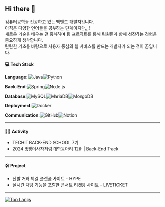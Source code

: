 ## Hi there 👋 
컴퓨터공학을 전공하고 있는 백엔드 개발자입니다.  
아직은 다양한 언어들을 공부하는 단계이지만,,,!  
새로운 기술을 배우는 걸 좋아하며 팀 프로젝트를 통해 팀원들과 함께 성장하는 경험을 중요하게 생각합니다.  
탄탄한 기초를 바탕으로 사용자 중심의 웹 서비스를 만드는 개발자가 되는 것이 꿈입니다.


#### 💻 Tech Stack

**Language**: ![Java](https://img.shields.io/badge/Java-007396?style=flat&logo=java&logoColor=white)![Python](https://img.shields.io/badge/Python-3776AB?style=flat&logo=python&logoColor=white)

**Back-End**:![Spring](https://img.shields.io/badge/Spring-6DB33F?style=flat&logo=spring&logoColor=white)![Node.js](https://img.shields.io/badge/Node.js-339933?style=flat&logo=node.js&logoColor=white)

**Database**:![MySQL](https://img.shields.io/badge/MySQL-4479A1?style=flat&logo=mysql&logoColor=white)![MariaDB](https://img.shields.io/badge/MariaDB-003545?style=flat&logo=mariadb&logoColor=white)![MongoDB](https://img.shields.io/badge/MongoDB-47A248?style=flat&logo=mongodb&logoColor=white)

**Deployment**:![Docker](https://img.shields.io/badge/Docker-2496ED?style=flat&logo=docker&logoColor=white)

**Communication**:![GitHub](https://img.shields.io/badge/GitHub-181717?style=flat&logo=github&logoColor=white)![Notion](https://img.shields.io/badge/Notion-000000?style=flat&logo=notion&logoColor=white)

---

#### 🏃‍♀️ Activity
- TECHIT BACK-END SCHOOL 7기
- 2024 멋쟁이사자처럼 대학동아리 12th | Back-End Track

---

#### 🛠️ Project
- 신발 거래 체결 플랫폼 사이트 - HYPE
- 실시간 채팅 기능을 포함한 콘서트 티켓팅 사이트 - LIVETICKET


---
[![Top Langs](https://github-readme-stats.vercel.app/api/top-langs/?username=gayoi)](https://github.com/gayoi/github-readme-stats)



<!--
**gayoi/gayoi** is a ✨ _special_ ✨ repository because its `README.md` (this file) appears on your GitHub profile.

Here are some ideas to get you started:

- 🔭 I’m currently working on ...
- 🌱 I’m currently learning ...
- 👯 I’m looking to collaborate on ...
- 🤔 I’m looking for help with ...
- 💬 Ask me about ...
- 📫 How to reach me: ...
- 😄 Pronouns: ...
- ⚡ Fun fact: ...
-->
